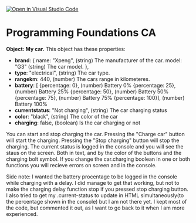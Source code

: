 [![Open in Visual Studio Code](https://classroom.github.com/assets/open-in-vscode-718a45dd9cf7e7f842a935f5ebbe5719a5e09af4491e668f4dbf3b35d5cca122.svg)](https://classroom.github.com/online_ide?assignment_repo_id=12026805&assignment_repo_type=AssignmentRepo)

# Programming Foundations CA

**Object: My car.**
This object has these properties:
- **brand**: {
name: "Xpeng", (string) The manufacturer of the car.
model: "G3" (string) The car model.
},
- **type**: "electrical", (string) The car type.
- **rangekm**: 440, (number) The cars range in kilometeres.
- **battery**: [
{percentage: 0}, (number) Battery 0%
{percentage: 25}, (number) Battery 25%
{percentage: 50}, (number) Battery 50%
{percentage: 75}, (number) Battery 75%
{percentage: 100}], (number) Battery 100%
- **currentstatus**: "Not charging", (string) The car charging status
- **color**: "black", (string) The color of the car
- **charging**: false, (boolean) Is the car charging or not

You can start and stop charging the car. Pressing the "Charge car" button will start the charging. Pressing the "Stop charging" button will stop the charging.
The current status is logged in the console and you will see the staus on the screen. Both in text, and by the color of the buttons and the charging bolt symbol.
If you change the car.charging boolean in one or both functions you will recieve errors on screen and in the console.

Side note: I wanted the battery procentage to be logged in the console while charging with a delay. I did manage to get that working, but not to make the charging delay function stop if you pressed stop charging button. I also tried to get my .current-status to update in HTML simultaneously(to the percentage shown in the console) but I am not there yet. I kept most of the code, but commented it out, as I want to go back to it when I am more experienced.
